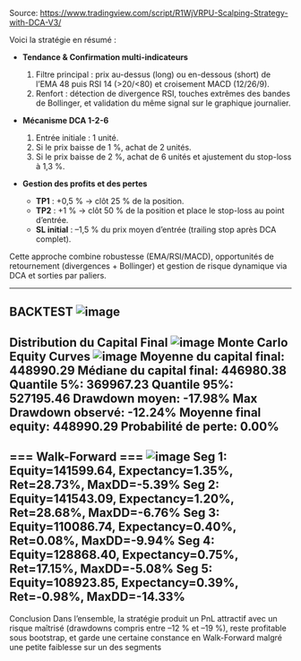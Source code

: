 Source: https://www.tradingview.com/script/R1WjVRPU-Scalping-Strategy-with-DCA-V3/

Voici la stratégie en résumé :

- **Tendance & Confirmation multi-indicateurs**  
  1. Filtre principal : prix au-dessus (long) ou en-dessous (short) de l’EMA 48 puis RSI 14 (>20/​<80) et croisement MACD (12/26/9).  
  2. Renfort : détection de divergence RSI, touches extrêmes des bandes de Bollinger, et validation du même signal sur le graphique journalier.

- **Mécanisme DCA 1-2-6**  
  1. Entrée initiale : 1 unité.  
  2. Si le prix baisse de 1 %, achat de 2 unités.  
  3. Si le prix baisse de 2 %, achat de 6 unités et ajustement du stop-loss à 1,3 %.

- **Gestion des profits et des pertes**  
  - **TP1** : +0,5 % → clôt 25 % de la position.  
  - **TP2** : +1 % → clôt 50 % de la position et place le stop-loss au point d’entrée.  
  - **SL initial** : –1,5 % du prix moyen d’entrée (trailing stop après DCA complet).

Cette approche combine robustesse (EMA/RSI/MACD), opportunités de retournement (divergences + Bollinger) et gestion de risque dynamique via DCA et sorties par paliers.

--------------------------------------------------------------------------------------------------

BACKTEST
![image](https://github.com/user-attachments/assets/bf7605f5-8ac1-4ac4-9ce2-44b8ebda8b44)
--------------------------------------------------------------------------------------------------

Distribution du Capital Final
![image](https://github.com/user-attachments/assets/51fbfe98-d55f-4917-a871-35ad94734cde)
Monte Carlo Equity Curves
![image](https://github.com/user-attachments/assets/f16d8c33-27e1-468b-b0bc-5d355fecb4bb)
Moyenne du capital final: 448990.29
Médiane du capital final: 446980.38
Quantile 5%: 369967.23
Quantile 95%: 527195.46
Drawdown moyen: -17.98%
Max Drawdown observé: -12.24%
Moyenne final equity: 448990.29
Probabilité de perte: 0.00%
--------------------------------------------------------------------------------------------------
=== Walk-Forward ===
![image](https://github.com/user-attachments/assets/3422a792-722b-454e-a135-db5443167a66)
Seg 1: Equity=141599.64, Expectancy=1.35%, Ret=28.73%, MaxDD=-5.39%
Seg 2: Equity=141543.09, Expectancy=1.20%, Ret=28.68%, MaxDD=-6.76%
Seg 3: Equity=110086.74, Expectancy=0.40%, Ret=0.08%, MaxDD=-9.94%
Seg 4: Equity=128868.40, Expectancy=0.75%, Ret=17.15%, MaxDD=-5.08%
Seg 5: Equity=108923.85, Expectancy=0.39%, Ret=-0.98%, MaxDD=-14.33%
-------------------------------------------------------------------------------------------------
Conclusion 
Dans l’ensemble, la stratégie produit un PnL attractif avec un risque maîtrisé (drawdowns compris entre –12 % et –19 %), reste profitable sous bootstrap, et garde une certaine constance en Walk-Forward malgré une petite faiblesse sur un des segments
